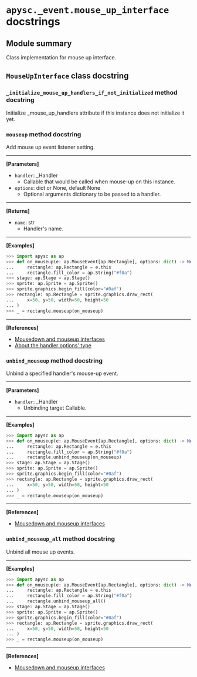 # `apysc._event.mouse_up_interface` docstrings

## Module summary

Class implementation for mouse up interface.

## `MouseUpInterface` class docstring

### `_initialize_mouse_up_handlers_if_not_initialized` method docstring

Initialize _mouse_up_handlers attribute if this instance does not initialize it yet.

### `mouseup` method docstring

Add mouse up event listener setting.<hr>

**[Parameters]**

- `handler`: _Handler
  - Callable that would be called when mouse-up on this instance.
- `options`: dict or None, default None
  - Optional arguments dictionary to be passed to a handler.

<hr>

**[Returns]**

- `name`: str
  - Handler's name.

<hr>

**[Examples]**

```py
>>> import apysc as ap
>>> def on_mouseup(e: ap.MouseEvent[ap.Rectangle], options: dict) -> None:
...     rectangle: ap.Rectangle = e.this
...     rectangle.fill_color = ap.String("#f0a")
>>> stage: ap.Stage = ap.Stage()
>>> sprite: ap.Sprite = ap.Sprite()
>>> sprite.graphics.begin_fill(color="#0af")
>>> rectangle: ap.Rectangle = sprite.graphics.draw_rect(
...     x=50, y=50, width=50, height=50
... )
>>> _ = rectangle.mouseup(on_mouseup)
```

<hr>

**[References]**

- [Mousedown and mouseup interfaces](https://simon-ritchie.github.io/apysc/en/mousedown_and_mouseup.html)
- [About the handler options' type](https://simon-ritchie.github.io/apysc/en/about_handler_options_type.html)

### `unbind_mouseup` method docstring

Unbind a specified handler's mouse-up event.<hr>

**[Parameters]**

- `handler`: _Handler
  - Unbinding target Callable.

<hr>

**[Examples]**

```py
>>> import apysc as ap
>>> def on_mouseup(e: ap.MouseEvent[ap.Rectangle], options: dict) -> None:
...     rectangle: ap.Rectangle = e.this
...     rectangle.fill_color = ap.String("#f0a")
...     rectangle.unbind_mouseup(on_mouseup)
>>> stage: ap.Stage = ap.Stage()
>>> sprite: ap.Sprite = ap.Sprite()
>>> sprite.graphics.begin_fill(color="#0af")
>>> rectangle: ap.Rectangle = sprite.graphics.draw_rect(
...     x=50, y=50, width=50, height=50
... )
>>> _ = rectangle.mouseup(on_mouseup)
```

<hr>

**[References]**

- [Mousedown and mouseup interfaces](https://simon-ritchie.github.io/apysc/en/mousedown_and_mouseup.html)

### `unbind_mouseup_all` method docstring

Unbind all mouse up events.<hr>

**[Examples]**

```py
>>> import apysc as ap
>>> def on_mouseup(e: ap.MouseEvent[ap.Rectangle], options: dict) -> None:
...     rectangle: ap.Rectangle = e.this
...     rectangle.fill_color = ap.String("#f0a")
...     rectangle.unbind_mouseup_all()
>>> stage: ap.Stage = ap.Stage()
>>> sprite: ap.Sprite = ap.Sprite()
>>> sprite.graphics.begin_fill(color="#0af")
>>> rectangle: ap.Rectangle = sprite.graphics.draw_rect(
...     x=50, y=50, width=50, height=50
... )
>>> _ = rectangle.mouseup(on_mouseup)
```

<hr>

**[References]**

- [Mousedown and mouseup interfaces](https://simon-ritchie.github.io/apysc/en/mousedown_and_mouseup.html)